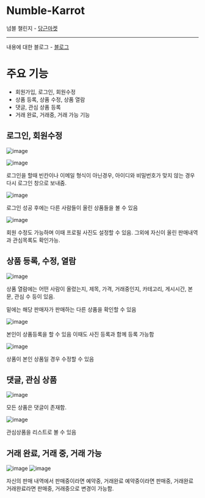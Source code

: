 # Numble-Karrot
<div>
  넘블 챌린지 - <a href='http://54.180.83.222:8080/'>당근마켓</a>
</div>
<hr>

내용에 대한 블로그 - [블로그](https://velog.io/@seungju0000/Spring%EB%B0%B1%EC%97%94%EB%93%9C-%EB%84%98%EB%B8%94-%EC%B1%8C%EB%A6%B0%EC%A7%80)

# 주요 기능

- 회원가입, 로그인, 회원수정
- 상품 등록, 상품 수정, 상품 열람
- 댓글, 관심 상품 등록
- 거래 완료, 거래중, 거래 가능 기능

## 로그인, 회원수정
![image](https://user-images.githubusercontent.com/53372971/153955817-2a17751a-11ef-4ed6-820b-9c1de06d6986.png)

![image](https://user-images.githubusercontent.com/53372971/153956671-3ade858d-6c90-4ac2-89c5-bc0afe2f9dcb.png)

로그인을 할때 빈칸이나 이메일 형식이 아닌경우, 아이디와 비밀번호가 맞지 않는 경우 다시 로그인 창으로 보내줌.

![image](https://user-images.githubusercontent.com/53372971/153956636-b1b77fcf-fec2-4f16-a5b5-b02af054a5e4.png)

로그인 성공 후에는 다른 사람들이 올린 상품들을 볼 수 있음

![image](https://user-images.githubusercontent.com/53372971/153956898-3e724099-f9aa-4e1d-8344-2bf4acf8e95b.png)

회원 수정도 가능하며 이때 프로필 사진도 설정할 수 있음. 그외에 자신이 올린 판매내역과 관심목록도 확인가능.

## 상품 등록, 수정, 열람

![image](https://user-images.githubusercontent.com/53372971/153957005-d5e8cf7a-74c3-4312-a8b0-7a099485f70d.png)

상품 열람에는 어떤 사람이 올렸는지, 제목, 가격, 거래중인지, 카테고리, 게시시간, 본문, 관심 수 등이 있음.

밑에는 해당 판매자가 판매하는 다른 상품을 확인할 수 있음

![image](https://user-images.githubusercontent.com/53372971/153957163-6a1ac3db-fdeb-4426-bda4-c5f0f25178fd.png)

본인이 상품등록을 할 수 있음 이때도 사진 등록과 함께 등록 가능함

![image](https://user-images.githubusercontent.com/53372971/153957580-8bcf6b6a-66d9-4944-a549-851a686015c6.png)

상품이 본인 상품일 경우 수정할 수 있음

## 댓글, 관심 상품

![image](https://user-images.githubusercontent.com/53372971/153957789-78d94fd8-72f1-4a2e-ace9-b46a5e9c43db.png)


모든 상품은 댓글이 존재함.

![image](https://user-images.githubusercontent.com/53372971/153957818-7317173b-bbb9-4385-a52d-b378bec69173.png)


관심상품을 리스트로 볼 수 있음

## 거래 완료, 거래 중, 거래 가능

![image](https://user-images.githubusercontent.com/53372971/153958165-07113f0c-b265-4847-ae3a-f17047bfdb3e.png)
![image](https://user-images.githubusercontent.com/53372971/153958237-17ac8932-a7c8-4b30-8221-997f392fb677.png)


자신의 판매 내역에서 판매중이라면 예약중, 거래완료 예약중이라면 판매중, 거래완료 거래완료라면 판매중, 거래중으로 변경이 가능함.
